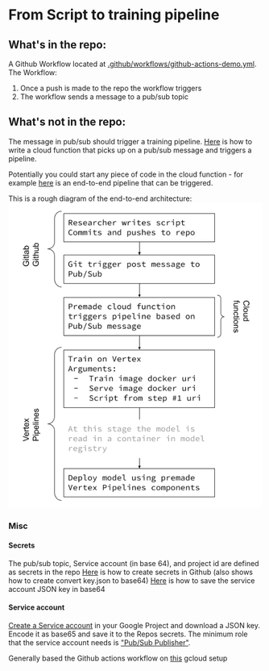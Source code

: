 # From Script to training pipeline
## What's in the repo:
A Github Workflow located at [.github/workflows/github-actions-demo.yml](https://github.com/jy2k/github-actions-test/tree/main/.github/workflows).
The Workflow:
1. Once a push is made to the repo the workflow triggers
2. The workflow sends a message to a pub/sub topic

## What's not in the repo:
The message in pub/sub should trigger a training pipeline.
[Here](https://cloud.google.com/vertex-ai/docs/pipelines/trigger-pubsub) is how to write a cloud function that picks up on a pub/sub message and triggers a pipeline.

Potentially you could start any piece of code in the cloud function - for example [here](https://github.com/jy2k/Kubeflow-v2-end-to-end) is an end-to-end pipeline that can be triggered.

This is a rough diagram of the end-to-end architecture:
![Screenshot](CI_CD_CT.png)

### Misc
#### Secrets
The pub/sub topic, Service account (in base 64), and project id are defined as secrets in the repo
[Here](https://damienaicheh.github.io/github/actions/2021/04/15/environment-variables-secrets-github-actions-en.html) is how to create secrets in Github (also shows how to create convert key.json to base64)
[Here](https://medium.com/firebase-developers/create-automatic-firestore-backups-with-github-actions-abb12eef86a0) is how to save the service account JSON key in base64

#### Service account
[Create a Service account](https://cloud.google.com/iam/docs/creating-managing-service-accounts#creating) in your Google Project and download a JSON key. Encode it as base65 and save it to the Repos secrets.
The minimum role that the service account needs is ["Pub/Sub Publisher"](https://cloud.google.com/iam/docs/understanding-roles#pub-sub-roles).

Generally based the Github actions workflow on [this](https://github.com/google-github-actions/setup-gcloud) gcloud setup
